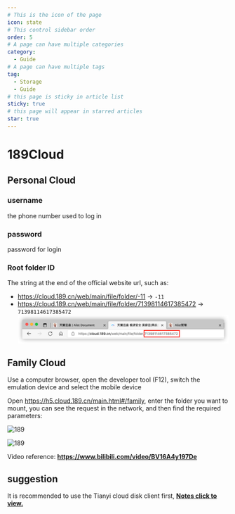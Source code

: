 ```yaml
---
# This is the icon of the page
icon: state
# This control sidebar order
order: 5
# A page can have multiple categories
category:
  - Guide
# A page can have multiple tags
tag:
  - Storage
  - Guide
# this page is sticky in article list
sticky: true
# this page will appear in starred articles
star: true
---
```


# 189Cloud



## Personal Cloud

### username
the phone number used to log in
### password
password for login
### Root folder ID
The string at the end of the official website url, such as:
- https://cloud.189.cn/web/main/file/folder/-11 -> `-11`
- https://cloud.189.cn/web/main/file/folder/71398114617385472 -> `71398114617385472`
![189](/img/drivers/189.png)



## Family Cloud

Use a computer browser, open the developer tool (F12), switch the emulation device and select the mobile device

Open https://h5.cloud.189.cn/main.html#/family, enter the folder you want to mount, you can see the request in the network, and then find the required parameters:

![189](/img/drivers/189/189-1.png)

![189](/img/drivers/189/189-2.png)

Video reference: **https://www.bilibili.com/video/BV16A4y197De**

## suggestion

It is recommended to use the Tianyi cloud disk client first, [**Notes click to view.**](../../faq/howto.md#when-adding-Tianyi-cloud-disk-client-storage-prompt-need-img-validate-code-verification-code)

